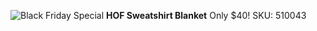 ![Black Friday Special](https://th.bing.com/th/id/OIP.NTKMWX5Kd0HjBhCq32HhQwHaHK?rs=1&pid=ImgDetMain)
**HOF Sweatshirt Blanket**
Only $40!
SKU: 510043
